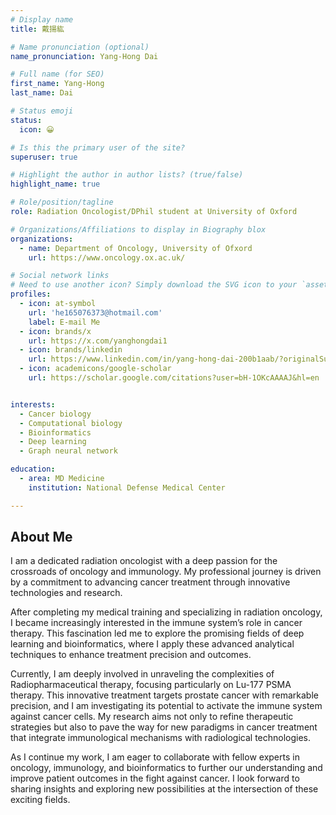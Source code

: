 ```yaml
---
# Display name
title: 戴揚紘

# Name pronunciation (optional)
name_pronunciation: Yang-Hong Dai

# Full name (for SEO)
first_name: Yang-Hong
last_name: Dai

# Status emoji
status:
  icon: 😀

# Is this the primary user of the site?
superuser: true

# Highlight the author in author lists? (true/false)
highlight_name: true

# Role/position/tagline
role: Radiation Oncologist/DPhil student at University of Oxford

# Organizations/Affiliations to display in Biography blox
organizations:
  - name: Department of Oncology, University of Ofxord
    url: https://www.oncology.ox.ac.uk/

# Social network links
# Need to use another icon? Simply download the SVG icon to your `assets/media/icons/` folder.
profiles:
  - icon: at-symbol
    url: 'he165076373@hotmail.com'
    label: E-mail Me
  - icon: brands/x
    url: https://x.com/yanghongdai1
  - icon: brands/linkedin
    url: https://www.linkedin.com/in/yang-hong-dai-200b1aab/?originalSubdomain=uk
  - icon: academicons/google-scholar
    url: https://scholar.google.com/citations?user=bH-1OKcAAAAJ&hl=en 


interests:
  - Cancer biology
  - Computational biology
  - Bioinformatics
  - Deep learning
  - Graph neural network

education:
  - area: MD Medicine
    institution: National Defense Medical Center

---
```


## About Me

I am a dedicated radiation oncologist with a deep passion for the crossroads of oncology and immunology. My professional journey is driven by a commitment to advancing cancer treatment through innovative technologies and research.

After completing my medical training and specializing in radiation oncology, I became increasingly interested in the immune system’s role in cancer therapy. This fascination led me to explore the promising fields of deep learning and bioinformatics, where I apply these advanced analytical techniques to enhance treatment precision and outcomes.

Currently, I am deeply involved in unraveling the complexities of Radiopharmaceutical therapy, focusing particularly on Lu-177 PSMA therapy. This innovative treatment targets prostate cancer with remarkable precision, and I am investigating its potential to activate the immune system against cancer cells. My research aims not only to refine therapeutic strategies but also to pave the way for new paradigms in cancer treatment that integrate immunological mechanisms with radiological technologies.

As I continue my work, I am eager to collaborate with fellow experts in oncology, immunology, and bioinformatics to further our understanding and improve patient outcomes in the fight against cancer. I look forward to sharing insights and exploring new possibilities at the intersection of these exciting fields.
